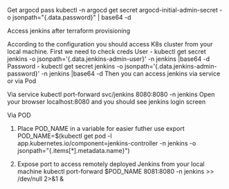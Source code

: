 Get argocd pass
kubectl -n argocd get secret argocd-initial-admin-secret -o jsonpath="{.data.password}" | base64 -d

Access jenkins after terraform provisioning

According to the configuration you should access K8s cluster from your local machine.
First we need to check creds
User - kubectl get secret jenkins -o jsonpath='{.data.jenkins-admin-user}' -n jenkins |base64 -d
Password - kubectl get secret jenkins -o jsonpath='{.data.jenkins-admin-password}' -n jenkins |base64 -d
Then you can access jenkins via service or via Pod

Via service
kubectl port-forward svc/jenkins 8080:8080 -n jenkins
Open your browser localhost:8080 and you should see jenkins login screen


Via POD
1) Place POD_NAME in a variable for easier futher use
export POD_NAME=$(kubectl get pod -l app.kubernetes.io/component=jenkins-controller -n jenkins -o jsonpath="{.items[*].metadata.name}")

2) Expose port to access remotely deployed Jenkins from your local machine
kubectl port-forward $POD_NAME 8081:8080 -n jenkins >> /dev/null 2>&1 &
